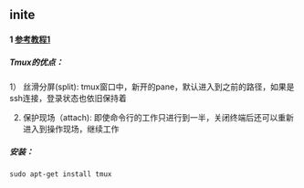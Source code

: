 ## inite

#### 1 [参考教程1](http://louiszhai.github.io/2017/09/30/tmux/)

##### Tmux的优点：
   
   1） 丝滑分屏(split): tmux窗口中，新开的pane，默认进入到之前的路径，如果是ssh连接，登录状态也依旧保持着
   
   2) 保护现场（attach):  即使命令行的工作只进行到一半，关闭终端后还可以重新进入到操作现场，继续工作
  
##### 安装：
```
sudo apt-get install tmux
```
